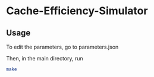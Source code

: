 # Cache-Efficiency-Simulator

## Usage
To edit the parameters, go to parameters.json

Then, in the main directory, run

```bash
make
```